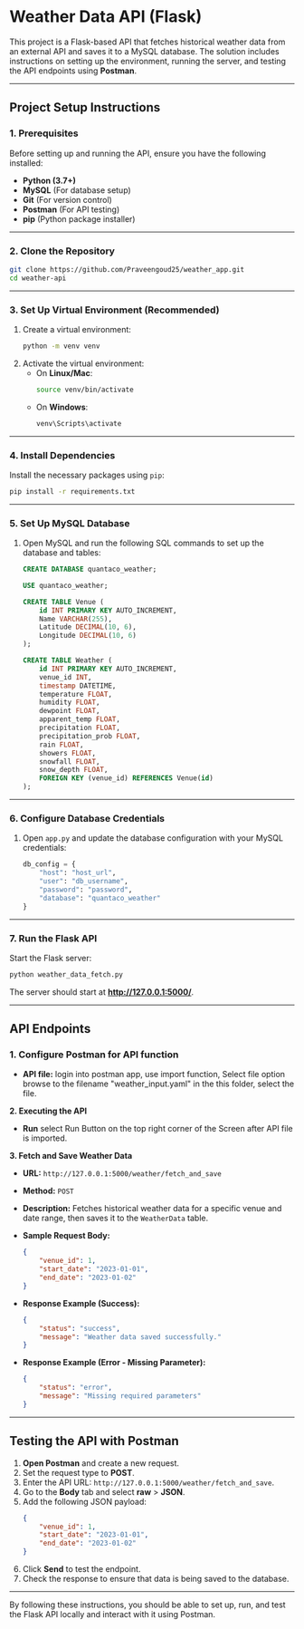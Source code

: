 # Weather Data API (Flask)

This project is a Flask-based API that fetches historical weather data from an external API and saves it to a MySQL database. The solution includes instructions on setting up the environment, running the server, and testing the API endpoints using **Postman**.

---

## **Project Setup Instructions**

### **1. Prerequisites**

Before setting up and running the API, ensure you have the following installed:
- **Python (3.7+)**
- **MySQL** (For database setup)
- **Git** (For version control)
- **Postman** (For API testing)
- **pip** (Python package installer)

---

### **2. Clone the Repository**
```bash
git clone https://github.com/Praveengoud25/weather_app.git
cd weather-api
```

---

### **3. Set Up Virtual Environment (Recommended)**
1. Create a virtual environment:
   ```bash
   python -m venv venv
   ```
2. Activate the virtual environment:
   - On **Linux/Mac**:
     ```bash
     source venv/bin/activate
     ```
   - On **Windows**:
     ```bash
     venv\Scripts\activate
     ```

---

### **4. Install Dependencies**
Install the necessary packages using `pip`:
```bash
pip install -r requirements.txt
```

---

### **5. Set Up MySQL Database**
1. Open MySQL and run the following SQL commands to set up the database and tables:
   ```sql
   CREATE DATABASE quantaco_weather;

   USE quantaco_weather;

   CREATE TABLE Venue (
       id INT PRIMARY KEY AUTO_INCREMENT,
       Name VARCHAR(255),
       Latitude DECIMAL(10, 6),
       Longitude DECIMAL(10, 6)
   );

   CREATE TABLE Weather (
       id INT PRIMARY KEY AUTO_INCREMENT,
       venue_id INT,
       timestamp DATETIME,
       temperature FLOAT,
       humidity FLOAT,
       dewpoint FLOAT,
       apparent_temp FLOAT,
       precipitation FLOAT,
       precipitation_prob FLOAT,
       rain FLOAT,
       showers FLOAT,
       snowfall FLOAT,
       snow_depth FLOAT,
       FOREIGN KEY (venue_id) REFERENCES Venue(id)
   );
   ```
---

### **6. Configure Database Credentials**
1. Open `app.py` and update the database configuration with your MySQL credentials:
   ```python
   db_config = {
       "host": "host_url",
       "user": "db_username",
       "password": "password",
       "database": "quantaco_weather"
   }
   ```

---

### **7. Run the Flask API**
Start the Flask server:
```bash
python weather_data_fetch.py
```
The server should start at **http://127.0.0.1:5000/**.

---

## **API Endpoints**

### **1. Configure Postman for API function**
- **API file:** login into postman app, use import function, Select file option browse to the filename "weather_input.yaml" in the this folder, select the file.

**2. Executing the API**
- **Run** select Run Button on the top right corner of the Screen after API file is imported.

**3. Fetch and Save Weather Data**
- **URL:** `http://127.0.0.1:5000/weather/fetch_and_save`  
- **Method:** `POST`  
- **Description:** Fetches historical weather data for a specific venue and date range, then saves it to the `WeatherData` table.  
- **Sample Request Body:**
  ```json
  {
      "venue_id": 1,
      "start_date": "2023-01-01",
      "end_date": "2023-01-02"
  }
  ```
- **Response Example (Success):**
  ```json
  {
      "status": "success",
      "message": "Weather data saved successfully."
  }
  ```

- **Response Example (Error - Missing Parameter):**
  ```json
  {
      "status": "error",
      "message": "Missing required parameters"
  }
  ```

---

## **Testing the API with Postman**

1. **Open Postman** and create a new request.
2. Set the request type to **POST**.
3. Enter the API URL: `http://127.0.0.1:5000/weather/fetch_and_save`.
4. Go to the **Body** tab and select **raw** > **JSON**.
5. Add the following JSON payload:
   ```json
   {
       "venue_id": 1,
       "start_date": "2023-01-01",
       "end_date": "2023-01-02"
   }
   ```
6. Click **Send** to test the endpoint.
7. Check the response to ensure that data is being saved to the database.

---
By following these instructions, you should be able to set up, run, and test the Flask API locally and interact with it using Postman.
